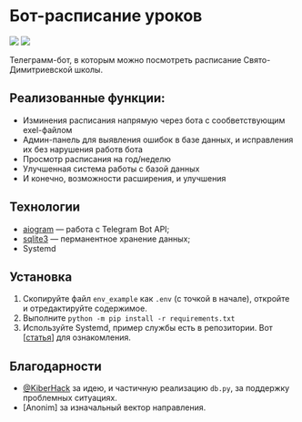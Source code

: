# Бот-расписание уроков

[<img src="https://img.shields.io/badge/Telegram-%40pravschool__bot-blue">](https://t.me/pravschool_bot)
[<img src="https://img.shields.io/badge/автор-связаться-blue">](https://t.me/agosset15)

Телеграмм-бот, в которым можно посмотреть расписание Свято-Димитриевской школы.

## Реализованные функции:
* Изминения расписания напрямую через бота с сообветствующим exel-файлом
* Админ-панель для выявления ошибок в базе данных, и исправления их без нарушения работв бота
* Просмотр расписания на год/неделю
* Улучшенная система работы с базой данных
* И конечно, возможности расширения, и улучшения

## Технологии

* [aiogram](https://github.com/aiogram/aiogram) — работа с Telegram Bot API;
* [sqlite3](https://docs.python.org/3/library/sqlite3.html) — перманентное хранение данных;
* Systemd

## Установка

1. Скопируйте файл `env_example` как `.env` (с точкой в начале), откройте и отредактируйте содержимое.
2. Выполните `python -m pip install -r requirements.txt`
3. Используйте Systemd, пример службы есть в репозитории. Вот [<a href="https://telegra.ph/Sozdanie-servisa-09-21" target="_blank">статья</a>] для ознакомления.

## Благодарности

* [@KiberHack](https://t.me/KiberHack) за идею, и частичную реализацию `db.py`, за поддержку проблемных ситуациях.
* [Anonim] за изначальный вектор направления.
